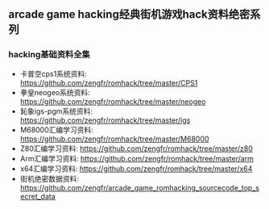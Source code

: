 
## arcade game hacking经典街机游戏hack资料绝密系列

### hacking基础资料全集
- 卡普空cps1系统资料: https://github.com/zengfr/romhack/tree/master/CPS1
- 拳皇neogeo系统资料: https://github.com/zengfr/romhack/tree/master/neogeo
- 鈊象igs-pgm系统资料: https://github.com/zengfr/romhack/tree/master/igs
- M68000汇编学习资料: https://github.com/zengfr/romhack/tree/master/M68000
- Z80汇编学习资料: https://github.com/zengfr/romhack/tree/master/z80
- Arm汇编学习资料: https://github.com/zengfr/romhack/tree/master/arm
- x64汇编学习资料: https://github.com/zengfr/romhack/tree/master/x64
- 街机绝密数据资料: https://github.com/zengfr/arcade_game_romhacking_sourcecode_top_secret_data
